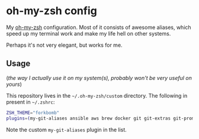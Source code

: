 # oh-my-zsh config

My [oh-my-zsh](https://github.com/robbyrussell/oh-my-zsh) configuration. Most of it consists of awesome aliases, which speed up my terminal work and make my life hell on other systems.

Perhaps it's not very elegant, but works for me.

## Usage

(_the way I actually use it on my system(s), probably won't be very useful on yours_)

This repository lives in the `~/.oh-my-zsh/custom` directory. The following in present in `~/.zshrc`:

```bash
ZSH_THEME="forkbomb"
plugins=(my-git-aliases ansible aws brew docker git git-extras git-prompt grunt lein mvn npm node osx rails ruby rvm sublime svn vagrant)
```

Note the custom `my-git-aliases` plugin in the list.
